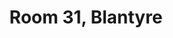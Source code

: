 ---
basin: 'No'
cudn: true
floor: First
grade: 4
images:
- /room_database/images/blantyre/blant_31_1.jpeg
- /room_database/images/blantyre/blant_31_2.jpg
living_room: 'No'
location: Blantyre
name: '31'
network: Wired and Wireless
title: Room 31, Blantyre
---